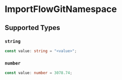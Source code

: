 # ImportFlowGitNamespace


## Supported Types

### `string`

```typescript
const value: string = "<value>";
```

### `number`

```typescript
const value: number = 3078.74;
```

